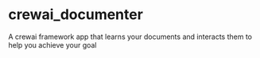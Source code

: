 # crewai_documenter
A crewai framework app that learns your documents and interacts them to help you achieve your goal
